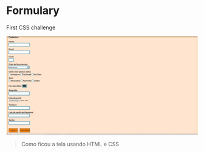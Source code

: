 # Formulary
First CSS challenge 


<img src="./DesafioUmCss.jpg" alt="exemplo imagem">

> Como ficou a tela usando HTML e CSS

